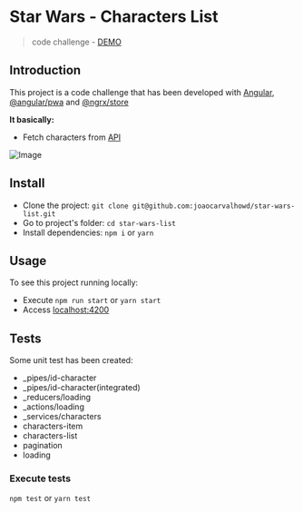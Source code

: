 # Star Wars - Characters List

> code challenge - [DEMO](https://mira-education-star-wars.firebaseapp.com/)

## Introduction

This project is a code challenge that has been developed with [Angular](https://angular.io/), 
[@angular/pwa](https://www.npmjs.com/package/@angular/pwa) and [@ngrx/store](https://github.com/ngrx/platform/blob/master/docs/store/README.md)

**It basically:**
* Fetch characters from [API](https://swapi.co/)

![Image](https://imgur.com/Epak0v8.png)

## Install
- Clone the project: `git clone git@github.com:joaocarvalhowd/star-wars-list.git`
- Go to project's folder: `cd star-wars-list`
- Install dependencies: `npm i` or `yarn`

## Usage
To see this project running locally:
- Execute `npm run start` or `yarn start`
- Access [localhost:4200](http://localhost:4200)

## Tests

Some unit test has been created:

- _pipes/id-character
- _pipes/id-character(integrated)
- _reducers/loading
- _actions/loading
- _services/characters
- characters-item
- characters-list
- pagination
- loading

### Execute tests

`npm test` or `yarn test`
